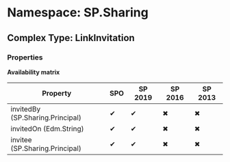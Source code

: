 # Namespace: SP.Sharing

## Complex Type: LinkInvitation

### Properties

**Availability matrix**

Property | SPO | SP 2019 | SP 2016 | SP 2013
----------|-----|---------|---------|--------
invitedBy (SP.Sharing.Principal) | ✔ | ✔ | ✖ | ✖
invitedOn (Edm.String) | ✔ | ✔ | ✖ | ✖
invitee (SP.Sharing.Principal) | ✔ | ✔ | ✖ | ✖
